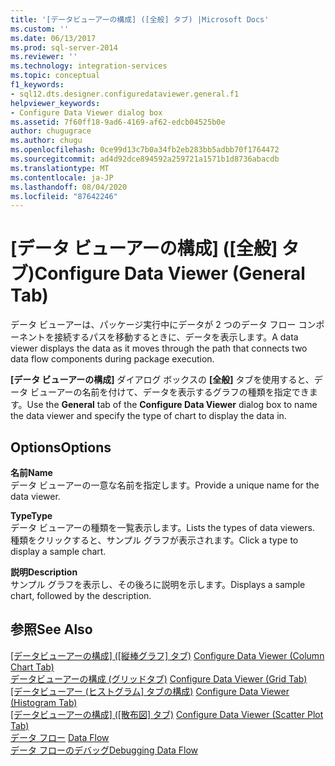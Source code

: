 ```yaml
---
title: '[データビューアーの構成] ([全般] タブ) |Microsoft Docs'
ms.custom: ''
ms.date: 06/13/2017
ms.prod: sql-server-2014
ms.reviewer: ''
ms.technology: integration-services
ms.topic: conceptual
f1_keywords:
- sql12.dts.designer.configuredataviewer.general.f1
helpviewer_keywords:
- Configure Data Viewer dialog box
ms.assetid: 7f60ff18-9ad6-4169-af62-edcb04525b0e
author: chugugrace
ms.author: chugu
ms.openlocfilehash: 0ce99d13c7b0a34fb2eb283bb5adbb70f1764472
ms.sourcegitcommit: ad4d92dce894592a259721a1571b1d8736abacdb
ms.translationtype: MT
ms.contentlocale: ja-JP
ms.lasthandoff: 08/04/2020
ms.locfileid: "87642246"
---
```

# <a name="configure-data-viewer-general-tab"></a><span data-ttu-id="43ded-102">[データ ビューアーの構成] ([全般] タブ)</span><span class="sxs-lookup"><span data-stu-id="43ded-102">Configure Data Viewer (General Tab)</span></span>
  <span data-ttu-id="43ded-103">データ ビューアーは、パッケージ実行中にデータが 2 つのデータ フロー コンポーネントを接続するパスを移動するときに、データを表示します。</span><span class="sxs-lookup"><span data-stu-id="43ded-103">A data viewer displays the data as it moves through the path that connects two data flow components during package execution.</span></span>  
  
 <span data-ttu-id="43ded-104">**[データ ビューアーの構成]** ダイアログ ボックスの **[全般]** タブを使用すると、データ ビューアーの名前を付けて、データを表示するグラフの種類を指定できます。</span><span class="sxs-lookup"><span data-stu-id="43ded-104">Use the **General** tab of the **Configure Data Viewer** dialog box to name the data viewer and specify the type of chart to display the data in.</span></span>  
  
## <a name="options"></a><span data-ttu-id="43ded-105">Options</span><span class="sxs-lookup"><span data-stu-id="43ded-105">Options</span></span>  
 <span data-ttu-id="43ded-106">**名前**</span><span class="sxs-lookup"><span data-stu-id="43ded-106">**Name**</span></span>  
 <span data-ttu-id="43ded-107">データ ビューアーの一意な名前を指定します。</span><span class="sxs-lookup"><span data-stu-id="43ded-107">Provide a unique name for the data viewer.</span></span>  
  
 <span data-ttu-id="43ded-108">**Type**</span><span class="sxs-lookup"><span data-stu-id="43ded-108">**Type**</span></span>  
 <span data-ttu-id="43ded-109">データ ビューアーの種類を一覧表示します。</span><span class="sxs-lookup"><span data-stu-id="43ded-109">Lists the types of data viewers.</span></span> <span data-ttu-id="43ded-110">種類をクリックすると、サンプル グラフが表示されます。</span><span class="sxs-lookup"><span data-stu-id="43ded-110">Click a type to display a sample chart.</span></span>  
  
 <span data-ttu-id="43ded-111">**説明**</span><span class="sxs-lookup"><span data-stu-id="43ded-111">**Description**</span></span>  
 <span data-ttu-id="43ded-112">サンプル グラフを表示し、その後ろに説明を示します。</span><span class="sxs-lookup"><span data-stu-id="43ded-112">Displays a sample chart, followed by the description.</span></span>  
  
## <a name="see-also"></a><span data-ttu-id="43ded-113">参照</span><span class="sxs-lookup"><span data-stu-id="43ded-113">See Also</span></span>  
 <span data-ttu-id="43ded-114">[[データビューアーの構成] &#40;[縦棒グラフ] タブ&#41;](../../2014/integration-services/configure-data-viewer-column-chart-tab.md) </span><span class="sxs-lookup"><span data-stu-id="43ded-114">[Configure Data Viewer &#40;Column Chart Tab&#41;](../../2014/integration-services/configure-data-viewer-column-chart-tab.md) </span></span>  
 <span data-ttu-id="43ded-115">[データビューアーの構成 &#40;グリッドタブ&#41;](../../2014/integration-services/configure-data-viewer-grid-tab.md) </span><span class="sxs-lookup"><span data-stu-id="43ded-115">[Configure Data Viewer &#40;Grid Tab&#41;](../../2014/integration-services/configure-data-viewer-grid-tab.md) </span></span>  
 <span data-ttu-id="43ded-116">[[データビューアー &#40;ヒストグラム] タブの構成&#41;](../../2014/integration-services/configure-data-viewer-histogram-tab.md) </span><span class="sxs-lookup"><span data-stu-id="43ded-116">[Configure Data Viewer &#40;Histogram Tab&#41;](../../2014/integration-services/configure-data-viewer-histogram-tab.md) </span></span>  
 <span data-ttu-id="43ded-117">[[データビューアーの構成] &#40;[散布図] タブ&#41;](../../2014/integration-services/configure-data-viewer-scatter-plot-tab.md) </span><span class="sxs-lookup"><span data-stu-id="43ded-117">[Configure Data Viewer &#40;Scatter Plot Tab&#41;](../../2014/integration-services/configure-data-viewer-scatter-plot-tab.md) </span></span>  
 <span data-ttu-id="43ded-118">[データ フロー](data-flow/data-flow.md) </span><span class="sxs-lookup"><span data-stu-id="43ded-118">[Data Flow](data-flow/data-flow.md) </span></span>  
 [<span data-ttu-id="43ded-119">データ フローのデバッグ</span><span class="sxs-lookup"><span data-stu-id="43ded-119">Debugging Data Flow</span></span>](troubleshooting/debugging-data-flow.md)  
  
  
